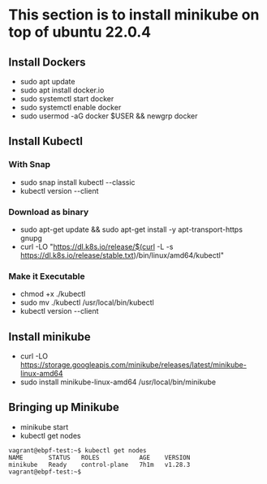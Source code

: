 # This section is to install minikube on top of ubuntu 22.0.4

## Install Dockers
* sudo apt update
* sudo apt install docker.io
* sudo systemctl start docker
* sudo systemctl enable docker
* sudo usermod -aG docker $USER && newgrp docker

## Install Kubectl
### With Snap
* sudo snap install kubectl --classic
* kubectl version --client

### Download as binary
* sudo apt-get update && sudo apt-get install -y apt-transport-https gnupg
* curl -LO "https://dl.k8s.io/release/$(curl -L -s https://dl.k8s.io/release/stable.txt)/bin/linux/amd64/kubectl"

### Make it Executable
* chmod +x ./kubectl
* sudo mv ./kubectl /usr/local/bin/kubectl
* kubectl version --client

## Install minikube
* curl -LO https://storage.googleapis.com/minikube/releases/latest/minikube-linux-amd64
* sudo install minikube-linux-amd64 /usr/local/bin/minikube

## Bringing up Minikube
* minikube start
* kubectl get nodes
```
vagrant@ebpf-test:~$ kubectl get nodes
NAME       STATUS   ROLES           AGE    VERSION
minikube   Ready    control-plane   7h1m   v1.28.3
vagrant@ebpf-test:~$
```
